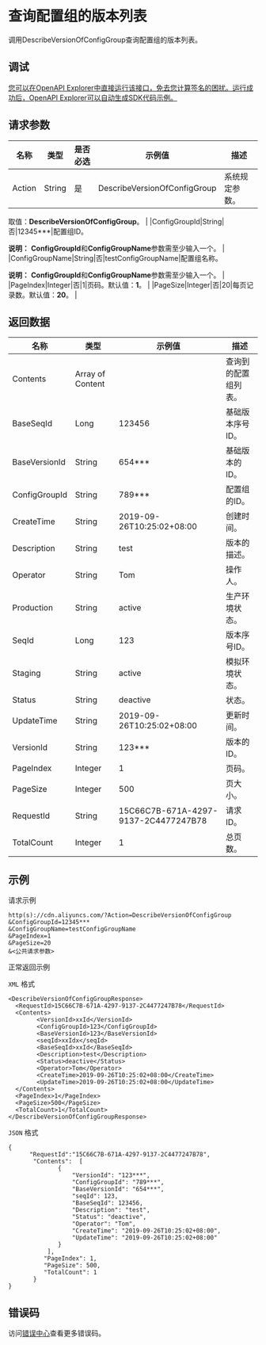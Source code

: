 # 查询配置组的版本列表

调用DescribeVersionOfConfigGroup查询配置组的版本列表。

## 调试

[您可以在OpenAPI Explorer中直接运行该接口，免去您计算签名的困扰。运行成功后，OpenAPI Explorer可以自动生成SDK代码示例。](https://api.aliyun.com/#product=Cdn&api=DescribeVersionOfConfigGroup&type=RPC&version=2018-05-10)

## 请求参数

|名称|类型|是否必选|示例值|描述|
|--|--|----|---|--|
|Action|String|是|DescribeVersionOfConfigGroup|系统规定参数。

 取值：**DescribeVersionOfConfigGroup**。 |
|ConfigGroupId|String|否|12345\*\*\*|配置组ID。

 **说明：** **ConfigGroupId**和**ConfigGroupName**参数需⾄少输⼊⼀个。 |
|ConfigGroupName|String|否|testConfigGroupName|配置组名称。

 **说明：** **ConfigGroupId**和**ConfigGroupName**参数需⾄少输⼊⼀个。 |
|PageIndex|Integer|否|1|页码。默认值：**1**。 |
|PageSize|Integer|否|20|每页记录数。默认值：**20**。 |

## 返回数据

|名称|类型|示例值|描述|
|--|--|---|--|
|Contents|Array of Content| |查询到的配置组列表。 |
|BaseSeqId|Long|123456|基础版本序号ID。 |
|BaseVersionId|String|654\*\*\*|基础版本的ID。 |
|ConfigGroupId|String|789\*\*\*|配置组的ID。 |
|CreateTime|String|2019-09-26T10:25:02+08:00|创建时间。 |
|Description|String|test|版本的描述。 |
|Operator|String|Tom|操作人。 |
|Production|String|active|生产环境状态。 |
|SeqId|Long|123|版本序号ID。 |
|Staging|String|active|模拟环境状态。 |
|Status|String|deactive|状态。 |
|UpdateTime|String|2019-09-26T10:25:02+08:00|更新时间。 |
|VersionId|String|123\*\*\*|版本的ID。 |
|PageIndex|Integer|1|页码。 |
|PageSize|Integer|500|页大小。 |
|RequestId|String|15C66C7B-671A-4297-9137-2C4477247B78|请求ID。 |
|TotalCount|Integer|1|总页数。 |

## 示例

请求示例

```
http(s)://cdn.aliyuncs.com/?Action=DescribeVersionOfConfigGroup
&ConfigGroupId=12345***
&ConfigGroupName=testConfigGroupName
&PageIndex=1
&PageSize=20
&<公共请求参数>
```

正常返回示例

`XML` 格式

```
<DescribeVersionOfConfigGroupResponse>
  <RequestId>15C66C7B-671A-4297-9137-2C4477247B78</RequestId>
  <Contents>
        <VersionId>xxId</VersionId>
        <ConfigGroupId>123</ConfigGroupId>
        <BaseVersionId>123</BaseVersionId>
        <seqId>xxIdx</seqId>
        <BaseSeqId>xxId</BaseSeqId>
        <Description>test</Description>
        <Status>deactive</Status>
        <Operator>Tom</Operator>
        <CreateTime>2019-09-26T10:25:02+08:00</CreateTime>
        <UpdateTime>2019-09-26T10:25:02+08:00</UpdateTime>
  </Contents>
  <PageIndex>1</PageIndex>
  <PageSize>500</PageSize>
  <TotalCount>1</TotalCount>
</DescribeVersionOfConfigGroupResponse>
```

`JSON` 格式

```
{
      "RequestId":"15C66C7B-671A-4297-9137-2C4477247B78",
       "Contents":  [
              {
                  "VersionId": "123***",
                  "ConfigGroupId": "789***",
                  "BaseVersionId": "654***",
                  "seqId": 123,
                  "BaseSeqId": 123456,
                  "Description": "test",
                  "Status": "deactive",
                  "Operator": "Tom",
                  "CreateTime": "2019-09-26T10:25:02+08:00",
                  "UpdateTime": "2019-09-26T10:25:02+08:00"
              }
           ],
          "PageIndex": 1,
          "PageSize": 500,
          "TotalCount": 1
       }
}
```

## 错误码

访问[错误中心](https://error-center.aliyun.com/status/product/Cdn)查看更多错误码。

